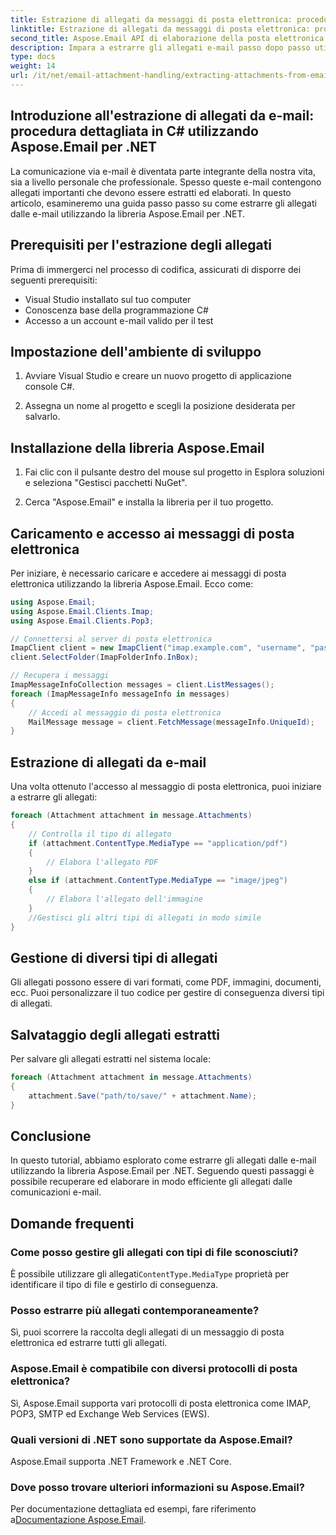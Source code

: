 ```yaml
---
title: Estrazione di allegati da messaggi di posta elettronica: procedura dettagliata per C#
linktitle: Estrazione di allegati da messaggi di posta elettronica: procedura dettagliata per C#
second_title: Aspose.Email API di elaborazione della posta elettronica .NET
description: Impara a estrarre gli allegati e-mail passo dopo passo utilizzando Aspose.Email per .NET. Gestisci vari formati e salva con facilità.
type: docs
weight: 14
url: /it/net/email-attachment-handling/extracting-attachments-from-email-csharp-walkthrough/
---
```


## Introduzione all'estrazione di allegati da e-mail: procedura dettagliata in C# utilizzando Aspose.Email per .NET

La comunicazione via e-mail è diventata parte integrante della nostra vita, sia a livello personale che professionale. Spesso queste e-mail contengono allegati importanti che devono essere estratti ed elaborati. In questo articolo, esamineremo una guida passo passo su come estrarre gli allegati dalle e-mail utilizzando la libreria Aspose.Email per .NET.

## Prerequisiti per l'estrazione degli allegati

Prima di immergerci nel processo di codifica, assicurati di disporre dei seguenti prerequisiti:

- Visual Studio installato sul tuo computer
- Conoscenza base della programmazione C#
- Accesso a un account e-mail valido per il test

## Impostazione dell'ambiente di sviluppo

1. Avviare Visual Studio e creare un nuovo progetto di applicazione console C#.

2. Assegna un nome al progetto e scegli la posizione desiderata per salvarlo.

## Installazione della libreria Aspose.Email

1. Fai clic con il pulsante destro del mouse sul progetto in Esplora soluzioni e seleziona "Gestisci pacchetti NuGet".

2. Cerca "Aspose.Email" e installa la libreria per il tuo progetto.

## Caricamento e accesso ai messaggi di posta elettronica

Per iniziare, è necessario caricare e accedere ai messaggi di posta elettronica utilizzando la libreria Aspose.Email. Ecco come:

```csharp
using Aspose.Email;
using Aspose.Email.Clients.Imap;
using Aspose.Email.Clients.Pop3;

// Connettersi al server di posta elettronica
ImapClient client = new ImapClient("imap.example.com", "username", "password");
client.SelectFolder(ImapFolderInfo.InBox);

// Recupera i messaggi
ImapMessageInfoCollection messages = client.ListMessages();
foreach (ImapMessageInfo messageInfo in messages)
{
    // Accedi al messaggio di posta elettronica
    MailMessage message = client.FetchMessage(messageInfo.UniqueId);
}
```

## Estrazione di allegati da e-mail

Una volta ottenuto l'accesso al messaggio di posta elettronica, puoi iniziare a estrarre gli allegati:

```csharp
foreach (Attachment attachment in message.Attachments)
{
    // Controlla il tipo di allegato
    if (attachment.ContentType.MediaType == "application/pdf")
    {
        // Elabora l'allegato PDF
    }
    else if (attachment.ContentType.MediaType == "image/jpeg")
    {
        // Elabora l'allegato dell'immagine
    }
    //Gestisci gli altri tipi di allegati in modo simile
}
```

## Gestione di diversi tipi di allegati

Gli allegati possono essere di vari formati, come PDF, immagini, documenti, ecc. Puoi personalizzare il tuo codice per gestire di conseguenza diversi tipi di allegati.

## Salvataggio degli allegati estratti

Per salvare gli allegati estratti nel sistema locale:

```csharp
foreach (Attachment attachment in message.Attachments)
{
    attachment.Save("path/to/save/" + attachment.Name);
}
```

## Conclusione

In questo tutorial, abbiamo esplorato come estrarre gli allegati dalle e-mail utilizzando la libreria Aspose.Email per .NET. Seguendo questi passaggi è possibile recuperare ed elaborare in modo efficiente gli allegati dalle comunicazioni e-mail.

## Domande frequenti

### Come posso gestire gli allegati con tipi di file sconosciuti?

 È possibile utilizzare gli allegati`ContentType.MediaType` proprietà per identificare il tipo di file e gestirlo di conseguenza.

### Posso estrarre più allegati contemporaneamente?

Sì, puoi scorrere la raccolta degli allegati di un messaggio di posta elettronica ed estrarre tutti gli allegati.

### Aspose.Email è compatibile con diversi protocolli di posta elettronica?

Sì, Aspose.Email supporta vari protocolli di posta elettronica come IMAP, POP3, SMTP ed Exchange Web Services (EWS).

### Quali versioni di .NET sono supportate da Aspose.Email?

Aspose.Email supporta .NET Framework e .NET Core.

### Dove posso trovare ulteriori informazioni su Aspose.Email?

 Per documentazione dettagliata ed esempi, fare riferimento a[Documentazione Aspose.Email](https://reference.aspose.com/email/net/).